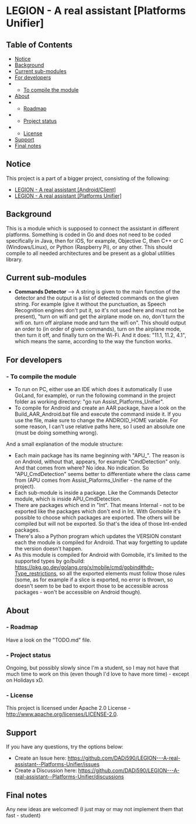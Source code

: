 # LEGION - A real assistant [Platforms Unifier]

## Table of Contents
- [Notice](#notice)
- [Background](#background)
- [Current sub-modules](#current-sub-modules)
- [For developers](#for-developers)
- - [To compile the module](#--to-compile-the-module)
- [About](#about)
- - [Roadmap](#--roadmap)
- - [Project status](#--project-status)
- - [License](#--license)
- [Support](#support)
- [Final notes](#final-notes)

## Notice
This project is a part of a bigger project, consisting of the following:
- [LEGION - A real assistant [Android/Client]](https://github.com/DADi590/LEGION---A-real-assistant--Android-Client)
- [LEGION - A real assistant [Platforms Unifier]](https://github.com/DADi590/LEGION---A-real-assistant--Platforms-Unifier)

## Background
This is a module which is supposed to connect the assistant in different platforms. Something is coded in Go and does not need to be coded specifically in Java, then for iOS, for example, Objective C, then C++ or C (Windows/Linux), or Python (Raspberry Pi), or any other. This should compile to all needed architectures and be present as a global utilities library.

## Current sub-modules
- **Commands Detector** --> A string is given to the main function of the detector and the output is a list of detected commands on the given string. For example (give it without the punctuation, as Speech Recognition engines don't put it, so it's not used here and must not be present), "turn on wifi and get the airplane mode on. no, don't turn the wifi on. turn off airplane mode and turn the wifi on". This should output an order to (in order of given commands), turn on the airplane mode, then turn it off, and finally turn on the Wi-Fi. And it does: "11.1, 11.2, 4.1", which means the same, according to the way the function works.

## For developers
### - To compile the module
- To run on PC, either use an IDE which does it automatically (I use GoLand, for example), or run the following command in the project folder as working directory: "go run Assist_Platforms_Unifier".
- To compile for Android and create an AAR package, have a look on the Build_AAR_Android.bat file and execute the command inside it. If you use the file, make sure to change the ANDROID_HOME variable. For some reason, I can't use relative paths here, so I used an absolute one (must be doing something wrong).

And a small explanation of the module structure:
- Each main package has its name beginning with "APU_". The reason is on Android, without that, appears, for example "CmdDetection" only. And that comes from where? No idea. No indication. So "APU_CmdDetection" seems better to differentiate where the class came from (APU comes from Assist_Plaforms_Unifier - the name of the project).
- Each sub-module is inside a package. Like the Commands Detector module, which is inside APU_CmdDetection.
- There are packages which end in "Int". That means Internal - not to be exported like the packages which don't end in Int. With Gomobile it's possible to choose which packages are exported. The others will be compiled but will not be exported. So that's the idea of those Int-ended packages.
- There's also a Python program which updates the VERSION constant each the module is compiled for Android. That way forgetting to update the version doesn't happen.
- As this module is compiled for Android with Gomobile, it's limited to the supported types by go/build: https://pkg.go.dev/golang.org/x/mobile/cmd/gobind#hdr-Type_restrictions, so all the exported elements must follow those rules (some, as for example if a slice is exported, no error is thrown, so doesn't seem to be bad to export those to be accessible across packages - won't be accessible on Android though).

## About
### - Roadmap
Have a look on the "TODO.md" file.

### - Project status
Ongoing, but possibly slowly since I'm a student, so I may not have that much time to work on this (even though I'd love to have more time) - except on Holidays xD.

### - License
This project is licensed under Apache 2.0 License - http://www.apache.org/licenses/LICENSE-2.0.

## Support
If you have any questions, try the options below:
- Create an Issue here: https://github.com/DADi590/LEGION---A-real-assistant--Platforms-Unifier/issues
- Create a Discussion here: https://github.com/DADi590/LEGION---A-real-assistant--Platforms-Unifier/discussions

## Final notes
Any new ideas are welcomed! (I just may or may not implement them that fast - student)
